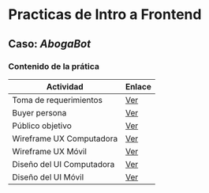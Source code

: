 # Practicas de Intro a Frontend
## Caso: *AbogaBot*

### Contenido de la prática

| Actividad | Enlace |
| ---- | ---- |
| Toma de requerimientos | [Ver](https://github.com/jona866/Launchx-FrontEndJonathan/blob/main/01%20INTRO/1.%20Requerimientos.pdf) |
| Buyer persona | [Ver](https://github.com/jona866/Launchx-FrontEndJonathan/blob/main/01%20INTRO/2.%20BuyerPersona.pdf) |
| Público objetivo | [Ver](https://github.com/jona866/Launchx-FrontEndJonathan/blob/main/01%20INTRO/3.%20Target.jpg) |
| Wireframe UX Computadora | [Ver]() |
| Wireframe UX Móvil | [Ver]() |
| Diseño del UI Computadora | [Ver]() |
| Diseño del UI Móvil | [Ver]() |
